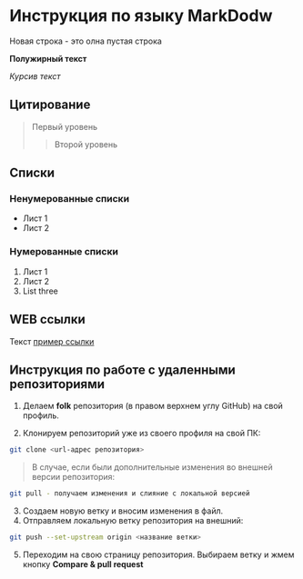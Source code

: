 # Инструкция по языку MarkDodw

Новая строка - это олна пустая строка

**Полужирный текст**

*Курсив текст*

## Цитирование
> Первый уровень
>> Второй уровень

## Списки
### Ненумерованные списки
* Лист 1
* Лист 2
### Нумерованные списки
1. Лист 1
2. Лист 2
3. List three

## WEB ссылки
Текст [пример ссылки](http.example.com "Всплывающая подсказка")

## Инструкция по работе с удаленными репозиториями

1. Делаем **folk** репозитория (в правом верхнем углу GitHub) на свой профиль.

2. Клонируем репозиторий уже из своего профиля на свой ПК:
```sh
git clone <url-адрес репозитория> 
```
>В случае, если были дополнительные изменения во внешней версии репозитория:
```sh
git pull - получаем изменения и слияние с локальной версией
```
3. Создаем новую ветку и вносим изменения в файл.
4. Отправляем локальную ветку репозитория на внешний:
```sh
git push --set-upstream origin <название ветки>
```
5. Переходим на свою страницу репозитория. Выбираем ветку и жмем кнопку **Compare & pull request**
